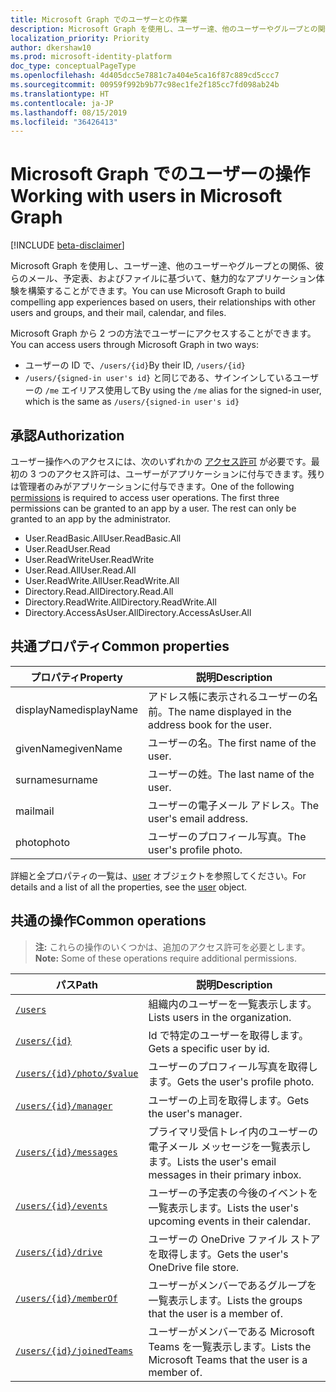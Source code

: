 ```yaml
---
title: Microsoft Graph でのユーザーとの作業
description: Microsoft Graph を使用し、ユーザー達、他のユーザーやグループとの関係、彼らのメール、予定表、およびファイルに基づいて、魅力的なアプリケーション体験を構築することができます。
localization_priority: Priority
author: dkershaw10
ms.prod: microsoft-identity-platform
doc_type: conceptualPageType
ms.openlocfilehash: 4d405dcc5e7881c7a404e5ca16f87c889cd5ccc7
ms.sourcegitcommit: 00959f992b9b77c98ec1fe2f185cc7fd098ab24b
ms.translationtype: HT
ms.contentlocale: ja-JP
ms.lasthandoff: 08/15/2019
ms.locfileid: "36426413"
---
```

# <a name="working-with-users-in-microsoft-graph"></a><span data-ttu-id="cfa62-103">Microsoft Graph でのユーザーの操作</span><span class="sxs-lookup"><span data-stu-id="cfa62-103">Working with users in Microsoft Graph</span></span>

[!INCLUDE [beta-disclaimer](../../includes/beta-disclaimer.md)]

<span data-ttu-id="cfa62-104">Microsoft Graph を使用し、ユーザー達、他のユーザーやグループとの関係、彼らのメール、予定表、およびファイルに基づいて、魅力的なアプリケーション体験を構築することができます。</span><span class="sxs-lookup"><span data-stu-id="cfa62-104">You can use Microsoft Graph to build compelling app experiences based on users, their relationships with other users and groups, and their mail, calendar, and files.</span></span>

<span data-ttu-id="cfa62-105">Microsoft Graph から 2 つの方法でユーザーにアクセスすることができます。</span><span class="sxs-lookup"><span data-stu-id="cfa62-105">You can access users through Microsoft Graph in two ways:</span></span>

- <span data-ttu-id="cfa62-106">ユーザーの ID で、`/users/{id}`</span><span class="sxs-lookup"><span data-stu-id="cfa62-106">By their ID, `/users/{id}`</span></span>
- <span data-ttu-id="cfa62-107">`/users/{signed-in user's id}` と同じである、サインインしているユーザーの `/me` エイリアス使用して</span><span class="sxs-lookup"><span data-stu-id="cfa62-107">By using the `/me` alias for the signed-in user, which is the same as `/users/{signed-in user's id}`</span></span>

## <a name="authorization"></a><span data-ttu-id="cfa62-108">承認</span><span class="sxs-lookup"><span data-stu-id="cfa62-108">Authorization</span></span>

<span data-ttu-id="cfa62-p101">ユーザー操作へのアクセスには、次のいずれかの [アクセス許可](https://developer.microsoft.com/graph/docs/authorization/permission_scopes) が必要です。最初の 3 つのアクセス許可は、ユーザーがアプリケーションに付与できます。残りは管理者のみがアプリケーションに付与できます。</span><span class="sxs-lookup"><span data-stu-id="cfa62-p101">One of the following [permissions](https://developer.microsoft.com/graph/docs/authorization/permission_scopes) is required to access user operations. The first three permissions can be granted to an app by a user. The rest can only be granted to an app by the administrator.</span></span>

- <span data-ttu-id="cfa62-112">User.ReadBasic.All</span><span class="sxs-lookup"><span data-stu-id="cfa62-112">User.ReadBasic.All</span></span>
- <span data-ttu-id="cfa62-113">User.Read</span><span class="sxs-lookup"><span data-stu-id="cfa62-113">User.Read</span></span>
- <span data-ttu-id="cfa62-114">User.ReadWrite</span><span class="sxs-lookup"><span data-stu-id="cfa62-114">User.ReadWrite</span></span>
- <span data-ttu-id="cfa62-115">User.Read.All</span><span class="sxs-lookup"><span data-stu-id="cfa62-115">User.Read.All</span></span>
- <span data-ttu-id="cfa62-116">User.ReadWrite.All</span><span class="sxs-lookup"><span data-stu-id="cfa62-116">User.ReadWrite.All</span></span>
- <span data-ttu-id="cfa62-117">Directory.Read.All</span><span class="sxs-lookup"><span data-stu-id="cfa62-117">Directory.Read.All</span></span>
- <span data-ttu-id="cfa62-118">Directory.ReadWrite.All</span><span class="sxs-lookup"><span data-stu-id="cfa62-118">Directory.ReadWrite.All</span></span>
- <span data-ttu-id="cfa62-119">Directory.AccessAsUser.All</span><span class="sxs-lookup"><span data-stu-id="cfa62-119">Directory.AccessAsUser.All</span></span>

## <a name="common-properties"></a><span data-ttu-id="cfa62-120">共通プロパティ</span><span class="sxs-lookup"><span data-stu-id="cfa62-120">Common properties</span></span>

| <span data-ttu-id="cfa62-121">プロパティ</span><span class="sxs-lookup"><span data-stu-id="cfa62-121">Property</span></span> | <span data-ttu-id="cfa62-122">説明</span><span class="sxs-lookup"><span data-stu-id="cfa62-122">Description</span></span> |
|----------|-------------|
| <span data-ttu-id="cfa62-123">displayName</span><span class="sxs-lookup"><span data-stu-id="cfa62-123">displayName</span></span> | <span data-ttu-id="cfa62-124">アドレス帳に表示されるユーザーの名前。</span><span class="sxs-lookup"><span data-stu-id="cfa62-124">The name displayed in the address book for the user.</span></span>|
|<span data-ttu-id="cfa62-125">givenName</span><span class="sxs-lookup"><span data-stu-id="cfa62-125">givenName</span></span>| <span data-ttu-id="cfa62-126">ユーザーの名。</span><span class="sxs-lookup"><span data-stu-id="cfa62-126">The first name of the user.</span></span> |
|<span data-ttu-id="cfa62-127">surname</span><span class="sxs-lookup"><span data-stu-id="cfa62-127">surname</span></span>| <span data-ttu-id="cfa62-128">ユーザーの姓。</span><span class="sxs-lookup"><span data-stu-id="cfa62-128">The last name of the user.</span></span> |
|<span data-ttu-id="cfa62-129">mail</span><span class="sxs-lookup"><span data-stu-id="cfa62-129">mail</span></span>| <span data-ttu-id="cfa62-130">ユーザーの電子メール アドレス。</span><span class="sxs-lookup"><span data-stu-id="cfa62-130">The user's email address.</span></span> |
|<span data-ttu-id="cfa62-131">photo</span><span class="sxs-lookup"><span data-stu-id="cfa62-131">photo</span></span>| <span data-ttu-id="cfa62-132">ユーザーのプロフィール写真。</span><span class="sxs-lookup"><span data-stu-id="cfa62-132">The user's profile photo.</span></span> |

<span data-ttu-id="cfa62-133">詳細と全プロパティの一覧は、[user](user.md) オブジェクトを参照してください。</span><span class="sxs-lookup"><span data-stu-id="cfa62-133">For details and a list of all the properties, see the [user](user.md) object.</span></span>

## <a name="common-operations"></a><span data-ttu-id="cfa62-134">共通の操作</span><span class="sxs-lookup"><span data-stu-id="cfa62-134">Common operations</span></span>

><span data-ttu-id="cfa62-135">**注:** これらの操作のいくつかは、追加のアクセス許可を必要とします。</span><span class="sxs-lookup"><span data-stu-id="cfa62-135">**Note:** Some of these operations require additional permissions.</span></span>

| <span data-ttu-id="cfa62-136">パス</span><span class="sxs-lookup"><span data-stu-id="cfa62-136">Path</span></span>    | <span data-ttu-id="cfa62-137">説明</span><span class="sxs-lookup"><span data-stu-id="cfa62-137">Description</span></span> |
|---------|-------------|
|[`/users`](../api/user-list.md) | <span data-ttu-id="cfa62-138">組織内のユーザーを一覧表示します。</span><span class="sxs-lookup"><span data-stu-id="cfa62-138">Lists users in the organization.</span></span> |
|[`/users/{id}`](../api/user-get.md) | <span data-ttu-id="cfa62-139">Id で特定のユーザーを取得します。</span><span class="sxs-lookup"><span data-stu-id="cfa62-139">Gets a specific user by id.</span></span> |
|[`/users/{id}/photo/$value`](../api/profilephoto-get.md)| <span data-ttu-id="cfa62-140">ユーザーのプロフィール写真を取得します。</span><span class="sxs-lookup"><span data-stu-id="cfa62-140">Gets the user's profile photo.</span></span> |
|[`/users/{id}/manager`](../api/user-list-manager.md) | <span data-ttu-id="cfa62-141">ユーザーの上司を取得します。</span><span class="sxs-lookup"><span data-stu-id="cfa62-141">Gets the user's manager.</span></span> |
|[`/users/{id}/messages`](../api/user-list-messages.md)| <span data-ttu-id="cfa62-142">プライマリ受信トレイ内のユーザーの電子メール メッセージを一覧表示します。</span><span class="sxs-lookup"><span data-stu-id="cfa62-142">Lists the user's email messages in their primary inbox.</span></span> |
|[`/users/{id}/events`](../api/user-list-events.md) | <span data-ttu-id="cfa62-143">ユーザーの予定表の今後のイベントを一覧表示します。</span><span class="sxs-lookup"><span data-stu-id="cfa62-143">Lists the user's upcoming events in their calendar.</span></span> |
|[`/users/{id}/drive`](../api/drive-get.md)| <span data-ttu-id="cfa62-144">ユーザーの OneDrive ファイル ストアを取得します。</span><span class="sxs-lookup"><span data-stu-id="cfa62-144">Gets the user's OneDrive file store.</span></span> |
|[`/users/{id}/memberOf`](../api/user-list-memberof.md)| <span data-ttu-id="cfa62-145">ユーザーがメンバーであるグループを一覧表示します。</span><span class="sxs-lookup"><span data-stu-id="cfa62-145">Lists the groups that the user is a member of.</span></span> |
|[`/users/{id}/joinedTeams`](../api/user-list-joinedteams.md)| <span data-ttu-id="cfa62-146">ユーザーがメンバーである Microsoft Teams を一覧表示します。</span><span class="sxs-lookup"><span data-stu-id="cfa62-146">Lists the Microsoft Teams that the user is a member of.</span></span> |

